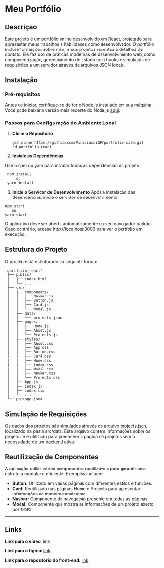# Meu Portfólio

## Descrição
Este projeto é um portfólio online desenvolvido em React, projetado para apresentar meus trabalhos e habilidades como desenvolvedor. O portfólio inclui informações sobre mim, meus projetos recentes e detalhes de contato. Ele faz uso de práticas modernas de desenvolvimento web, como componentização, gerenciamento de estado com hooks e simulação de requisições a um servidor através de arquivos JSON locais.

## Instalação

### Pré-requisitos
Antes de iniciar, certifique-se de ter o Node.js instalado em sua máquina. Você pode baixar a versão mais recente do Node.js [aqui](https://nodejs.org/).

### Passos para Configuração do Ambiente Local
1. **Clone o Repositório**
   ```
   git clone https://github.com/ViniciusaiGP/portfolio-site.git
   cd portfolio-react
   ```
2. **Instale as Dependências**
    
Use o npm ou yarn para instalar todas as dependências do projeto:
```
 npm install
     ou
 yarn install
```
3. **Inicie o Servidor de Desenvolvimento**
Após a instalação das dependências, inicie o servidor de desenvolvimento:
```
npm start
   ou
yarn start
```

O aplicativo deve ser aberto automaticamente no seu navegador padrão. Caso contrário, acesse http://localhost:3000 para ver o portfólio em execução.

## Estrutura do Projeto

O projeto está estruturado da seguinte forma:
```
 portfolio-react/
 ├── public/
 │   ├── index.html
 │   └── ...
 ├── src/
 │   ├── components/
 │   │   ├── Navbar.js
 │   │   ├── Button.js
 │   │   ├── Card.js
 │   │   └── Modal.js
 │   ├── data/
 │   │   └── projects.json
 │   ├── pages/
 │   │   ├── Home.js
 │   │   ├── About.js
 │   │   └── Projects.js
 │   ├── styles/
 │   │   ├── About.css
 │   │   ├── App.css
 |   |   ├── Button.css
 |   |   ├── Card.css
 |   |   ├── Home.css
 |   |   ├── index.css
 |   |   ├── Modal.css
 |   |   ├── Navbar.css
 │   │   └── Projects.css
 │   ├── App.js
 │   ├── index.js
 │   ├── index.css
 │   └── ...
 └── package.json
```
## Simulação de Requisições

Os dados dos projetos são simulados através do arquivo projects.json, localizado na pasta src/data. Este arquivo contém informações sobre os projetos e é utilizado para preencher a página de projetos sem a necessidade de um backend ativo.

## Reutilização de Componentes

A aplicação utiliza vários componentes reutilizáveis para garantir uma estrutura modular e eficiente. Exemplos incluem:

* **Button:** Utilizado em várias páginas com diferentes estilos e funções.
* **Card:** Reutilizado nas páginas Home e Projects para apresentar informações de maneira consistente.
* **Navbar:** Componente de navegação presente em todas as páginas.
* **Modal:** Componente que mostra as informações de um projeto aberto por ``INDEX``.

****
## Links
**Link para o vídeo:** [link](https://youtu.be/2LQaZdvV_q0)

**Link para o figma:** [link](https://www.figma.com/design/sq8GNCsnAjxZ404MrRFdkt/Sprint_2?node-id=0-1&t=WlfLf9e9FbjzdS2y-1)

**Link para o repositório do front-end:** [link](https://github.com/ViniciusaiGP/portfolio-site)
